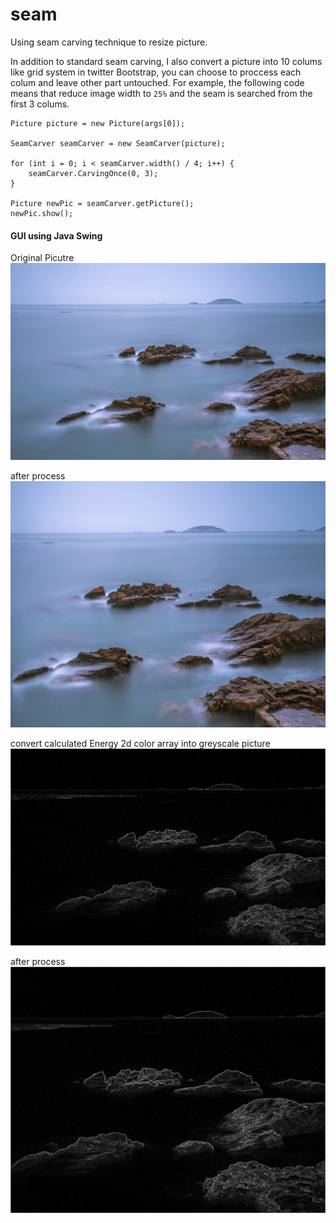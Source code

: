 # seam
Using seam carving technique to resize picture.

In addition to standard seam carving, I also convert a picture into 10 colums like grid system in twitter Bootstrap, you can choose to proccess each colum and leave other part untouched.
For example, the following code means that reduce image width to `25%` and the seam is searched from the first 3 colums. 
```
Picture picture = new Picture(args[0]);

SeamCarver seamCarver = new SeamCarver(picture);

for (int i = 0; i < seamCarver.width() / 4; i++) {
    seamCarver.CarvingOnce(0, 3);
}

Picture newPic = seamCarver.getPicture();
newPic.show();
```       
#### GUI using Java Swing 

Original Picutre
![alt text](https://github.com/HoweZZH/SeamCarving/blob/master/testPicture/1.jpg?raw=true "original picture")

after process
![alt text](https://github.com/HoweZZH/SeamCarving/blob/master/testPicture/processed.jpg?raw=true "original picture")

convert calculated Energy 2d color array into greyscale picture
![alt text](https://github.com/HoweZZH/SeamCarving/blob/master/testPicture/OriginalEnergyGreyScale.jpg?raw=true "original picture")

after process
![alt text](https://github.com/HoweZZH/SeamCarving/blob/master/testPicture/processedEnergyGreyScale.jpg?raw=true "original picture")
